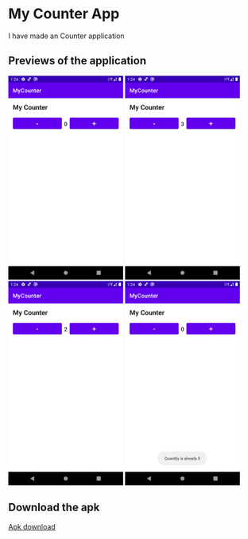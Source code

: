 # My Counter App

I have made an Counter application



## Previews of the application

<img title="" src="https://github.com/abhishek123-bit/CDN/blob/main/MyCounter/01.png?raw=true" al="" width="231">
<img title="" src="https://github.com/abhishek123-bit/CDN/blob/main/MyCounter/02.png?raw=true" al="" width="231">
<img title="" src="https://github.com/abhishek123-bit/CDN/blob/main/MyCounter/03.png?raw=true" al="" width="231">
<img title="" src="https://github.com/abhishek123-bit/CDN/blob/main/MyCounter/04.png?raw=true" al="" width="231">

## Download the apk

[Apk download](https://github.com/abhishek123-bit/Counter-App/releases/download/0.0.1/app-debug.apk)






